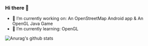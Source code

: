### Hi there 👋


- 🔭 I’m currently working on: An OpenStreetMap Android app & An OpenGL Java Game
- 🌱 I’m currently learning: OpenGL

![Anurag's github stats](https://github-readme-stats.vercel.app/api?username=CodingWithMenno)
